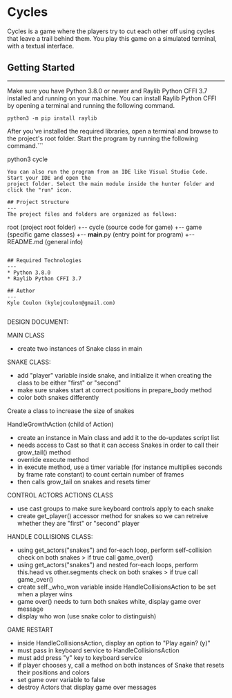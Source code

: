 # Cycles

Cycles is a game where the players try to cut each other off using cycles that leave a trail behind them. You play this game
on a simulated terminal, with a textual interface.

## Getting Started

---

Make sure you have Python 3.8.0 or newer and Raylib Python CFFI 3.7 installed and running on your machine. You can install Raylib Python CFFI by opening a terminal and running the following command.

```
python3 -m pip install raylib
```

After you've installed the required libraries, open a terminal and browse to the project's root folder. Start the program by running the following command.```

python3 cycle

```
You can also run the program from an IDE like Visual Studio Code. Start your IDE and open the
project folder. Select the main module inside the hunter folder and click the "run" icon.

## Project Structure
---
The project files and folders are organized as follows:
```

root (project root folder)
+-- cycle (source code for game)
+-- game (specific game classes)
+-- **main**.py (entry point for program)
+-- README.md (general info)

```

## Required Technologies
---
* Python 3.8.0
* Raylib Python CFFI 3.7

## Author
---
Kyle Coulon (kylejcoulon@gmail.com)


```

DESIGN DOCUMENT:

MAIN CLASS

- create two instances of Snake class in main

SNAKE CLASS:

- add "player" variable inside snake, and initialize it when creating the class to be either "first" or "second"
- make sure snakes start at correct positions in prepare_body method
- color both snakes differently

Create a class to increase the size of snakes

HandleGrowthAction (child of Action)

- create an instance in Main class and add it to the do-updates script list
- needs access to Cast so that it can access Snakes in order to call their grow_tail() method
- override execute method
- in execute method, use a timer variable (for instance multiplies seconds by frame rate constant) to count certain number of frames
- then calls grow_tail on snakes and resets timer

CONTROL ACTORS ACTIONS CLASS

- use cast groups to make sure keyboard controls apply to each snake
- create get_player() accessor method for snakes so we can retreive whether they are "first" or "second" player

HANDLE COLLISIONS CLASS:

- using get_actors("snakes") and for-each loop, perform self-collision check on both snakes > if true call game_over()
- using get_actors("snakes") and nested for-each loops, perform this.head vs other.segments check on both snakes > if true call game_over()
- create self.\_who_won variable inside HandleCollisionsAction to be set when a player wins
- game over() needs to turn both snakes white, display game over message
- display who won (use snake color to distinguish)

GAME RESTART

- inside HandleCollisionsAction, display an option to "Play again? (y)"
- must pass in keyboard service to HandleCollisionsAction
- must add press "y" key to keyboard service
- if player chooses y, call a method on both instances of Snake that resets their positions and colors
- set game over variable to false
- destroy Actors that display game over messages
